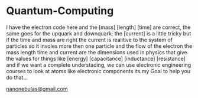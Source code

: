 # Quantum-Computing
I have the electron code here and the [mass] [length] [time] are correct, the same goes for the upquark and downquark; the [current] is a little tricky
but if the time and mass are right the current is realitive to the system of particles so it involes more then one particle and the flow of the electron
the mass length time and current are the dimensions used in physics that give the values for things like [energy] [capacitance] [inductance] [resistance]
and if we want a complete understading, we can use electronic engineering courses to look at atoms like electronic components
its my Goal to help you do that...

 nanonebulas@gmail.com  
   

